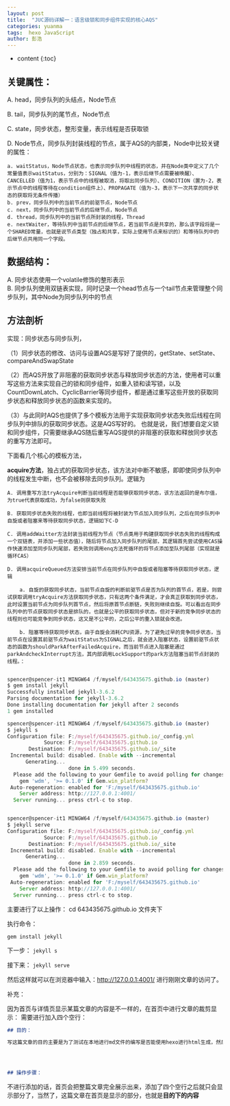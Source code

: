 ```yaml
---
layout: post
title:  "JUC源码详解一：语言级锁和同步组件实现的核心AQS"
categories: yuanma
tags:  hexo JavaScript
author: 彭浩
---
```


* content
{:toc}

## 关键属性：

A. head，同步队列的头结点，Node节点 

B. tail，同步队列的尾节点，Node节点  

C. state，同步状态，整形变量，表示线程是否获取锁  

D. Node节点，同步队列封装线程的节点，属于AQS的内部类，Node中比较关键的属性：  

    a. waitStatus，Node节点状态，也表示同步队列中线程的状态，并在Node类中定义了几个常量值表示waitStatus，分别为：SIGNAL（值为-1，表示后继节点需要被唤醒）、CANCELLED（值为1，表示节点中的线程被取消，将取出同步队列）、CONDITION（置为-2，表示节点中的线程等待在condition组件上）、PROPAGATE（值为-3，表示下一次共享的同步状态的获取将无条件传播）
    b. prev，同步队列中的当前节点的前驱节点，Node节点
    c. next，同步队列中的当前节点的后继节点，Node节点
    d. thread，同步队列中的当前节点所封装的线程，Thread
    e. nextWaiter，等待队列中当前节点的后继节点，若当前节点是共享的，那么该字段将是一个SHARED常量，也就是说节点类型（独占和共享，实际上使用节点来标识的）和等待队列中的后继节点共用同一个字段。




## 数据结构：

A. 同步状态使用一个volatile修饰的整形表示  
B. 同步队列使用双链表实现，同时记录一个head节点与一个tail节点来管理整个同步队列，其中Node为同步队列中的节点


## 方法剖析

实现：同步状态与同步队列，

（1）同步状态的修改、访问与设置AQS是写好了提供的，getState、setState、compareAndSwapState  

（2）而AQS开放了非阻塞的获取同步状态与释放同步状态的方法，使用者可以重写这些方法来实现自己的锁和同步组件，如重入锁和读写锁，以及CountDownLatch、CyclicBarrier等同步组件，都是通过重写这些开放的获取同步状态和释放同步状态的函数来实现的。  

（3）与此同时AQS也提供了多个模板方法用于实现获取同步状态失败后线程在同步队列中排队的获取同步状态。这是AQS写好的。
也就是说，我们想要自定义锁和同步组件，只需要继承AQS随后重写AQS提供的非阻塞的获取和释放同步状态的重写方法即可。


下面看几个核心的模板方法，

**acquire方法**，独占式的获取同步状态，该方法对中断不敏感，即即使同步队列中的线程发生中断，也不会被移除去同步队列。逻辑为   

    A. 调用重写方法tryAcquire判断当前线程是否能够获取同步状态，该方法返回的是布尔值，为true代表获取成功，为false则获取失败  
    
    B. 获取同步状态失败的线程，也即当前线程将被封装为节点加入同步队列，之后在同步队列中自旋或者阻塞来等待获取同步状态，逻辑如下C-D  
    
    C. 调用addWaitter方法封装当前线程为节点（节点类用于构建获取同步状态失败的线程构成一个双链表，并添加一些状态值），随后将节点加入同步队列的尾部，其逻辑首先尝试使用CAS操作快速添加至同步队列尾部，若失败则调用enq方法死循环的将节点添加至队列尾部（实现就是循环CAS）  
    
    D. 调用acquireQueued方法安排当前节点在同步队列中自旋或者阻塞等待获取同步状态，逻辑  
    
        a. 自旋的获取同步状态，当前节点自旋的判断前驱节点是否为队列的首节点，若是，则尝试获取调用tryAcquire方法获取同步状态，只有这两个条件满足，才会真正获取到同步状态，此时设置当前节点为同步队列首节点，然后将原首节点断链，失败则继续自旋。可以看出在同步队列中的节点获取同步状态是排队的，也就是公平的获取同步状态，但对于新的竞争同步状态的线程则也可能竞争到同步状态，这又是不公平的，之后公平的重入锁就会改进。
        
        b. 阻塞等待获取同步状态，由于自旋会消耗CPU资源，为了避免过早的竞争同步状态，当前节点在设置其前驱节点为waitStatus为SIGNAL之后，就会进入阻塞状态，设置前驱节点状态的函数为shouldParkAfterFailedAcquire，而当前节点进入阻塞是通过parkAndcheckInterrupt方法，其内部调用LockSupport的park方法阻塞当前节点封装的线程。：

```js

spencer@spencer-it1 MINGW64 /f/myself/643435675.github.io (master)
$ gem install jekyll
Successfully installed jekyll-3.6.2
Parsing documentation for jekyll-3.6.2
Done installing documentation for jekyll after 2 seconds
1 gem installed

spencer@spencer-it1 MINGW64 /f/myself/643435675.github.io (master)
$ jekyll s
Configuration file: F:/myself/643435675.github.io/_config.yml
            Source: F:/myself/643435675.github.io
       Destination: F:/myself/643435675.github.io/_site
 Incremental build: disabled. Enable with --incremental
      Generating...
                    done in 5.499 seconds.
  Please add the following to your Gemfile to avoid polling for changes:
    gem 'wdm', '>= 0.1.0' if Gem.win_platform?
 Auto-regeneration: enabled for 'F:/myself/643435675.github.io'
    Server address: http://127.0.0.1:4001/
  Server running... press ctrl-c to stop.


spencer@spencer-it1 MINGW64 /f/myself/643435675.github.io (master)
$ jekyll serve
Configuration file: F:/myself/643435675.github.io/_config.yml
            Source: F:/myself/643435675.github.io
       Destination: F:/myself/643435675.github.io/_site
 Incremental build: disabled. Enable with --incremental
      Generating...
                    done in 2.859 seconds.
  Please add the following to your Gemfile to avoid polling for changes:
    gem 'wdm', '>= 0.1.0' if Gem.win_platform?
 Auto-regeneration: enabled for 'F:/myself/643435675.github.io'
    Server address: http://127.0.0.1:4001/
  Server running... press ctrl-c to stop.

```

主要进行了以上操作：
cd 643435675.github.io  文件夹下

执行命令：

`gem install jekyll `

下一步：
`jekyll s`

接下来：
`jekyll serve`

然后这样就可以在浏览器中输入：http://127.0.0.1:4001/ 进行刚刚文章的访问了。


补充：

因为首页与详情页显示某篇文章的内容是不一样的，在首页中进行文章的裁剪显示：
需要进行加入四个空行：
```md
## 目的：

写这篇文章的目的主要是为了测试在本地进行md文件的编写是否能使用hexo进行html生成，然后上传到github上，通过访问https://day21.top 这个网站查看能否看到最新的文章




## 操作步骤：
```

不进行添加的话，首页会把整篇文章完全展示出来，添加了四个空行之后就只会显示部分了，当然了，这篇文章在首页是显示的部分，也就是**目的下的内容**


